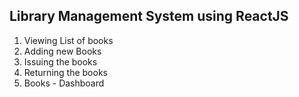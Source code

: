 ## Library Management System using ReactJS

1. Viewing List of books
2. Adding new Books
3. Issuing the books
4. Returning the books
5. Books - Dashboard